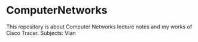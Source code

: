 # ComputerNetworks
This repository is about Computer Networks lecture notes and my works of Cisco Tracer.
Subjects:
Vlan
